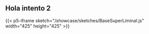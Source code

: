## Hola intento 2
{{< p5-iframe  sketch="/showcase/sketches/BaseSuperLiminal.js" width="425" height="425" >}}
